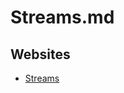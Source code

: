 # Streams.md

## Websites

* [Streams](https://learn.microsoft.com/en-us/sysinternals/downloads/streams)
